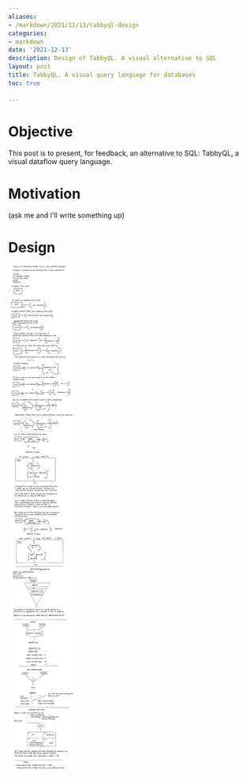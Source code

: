 ```yaml
---
aliases:
- /markdown/2021/12/13/tabbyql-design
categories:
- markdown
date: '2021-12-13'
description: Design of TabbyQL. A visual alternative to SQL
layout: post
title: TabbyQL. A visual query language for databases
toc: true

---
```


# Objective
This post is to present, for feedback, an alternative to SQL: TabbyQL, a visual dataflow query language.

# Motivation
(ask me and I'll write something up)

# Design
![](../images/TabbyQL-Final-Img.png)
